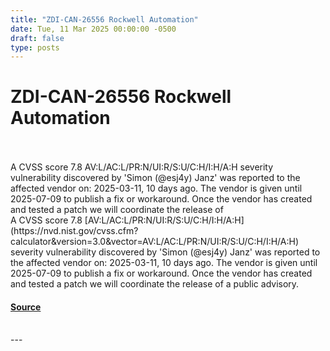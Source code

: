 ```yaml
---
title: "ZDI-CAN-26556 Rockwell Automation"
date: Tue, 11 Mar 2025 00:00:00 -0500
draft: false
type: posts
---
```

# ZDI-CAN-26556 Rockwell Automation

<br/>

<br/>
A CVSS score 7.8 AV:L/AC:L/PR:N/UI:R/S:U/C:H/I:H/A:H severity vulnerability discovered by 'Simon (@esj4y) Janz' was reported to the affected vendor on: 2025-03-11, 10 days ago. The vendor is given until 2025-07-09 to publish a fix or workaround. Once the vendor has created and tested a patch we will coordinate the release of
<br/>
A CVSS score 7.8 [AV:L/AC:L/PR:N/UI:R/S:U/C:H/I:H/A:H](https://nvd.nist.gov/cvss.cfm?calculator&version=3.0&vector=AV:L/AC:L/PR:N/UI:R/S:U/C:H/I:H/A:H) severity vulnerability discovered by 'Simon (@esj4y) Janz' was reported to the affected vendor on: 2025-03-11, 10 days ago. The vendor is given until 2025-07-09 to publish a fix or workaround. Once the vendor has created and tested a patch we will coordinate the release of a public advisory.

#### [Source](http://www.zerodayinitiative.com/advisories/upcoming/)

<br/>
---
